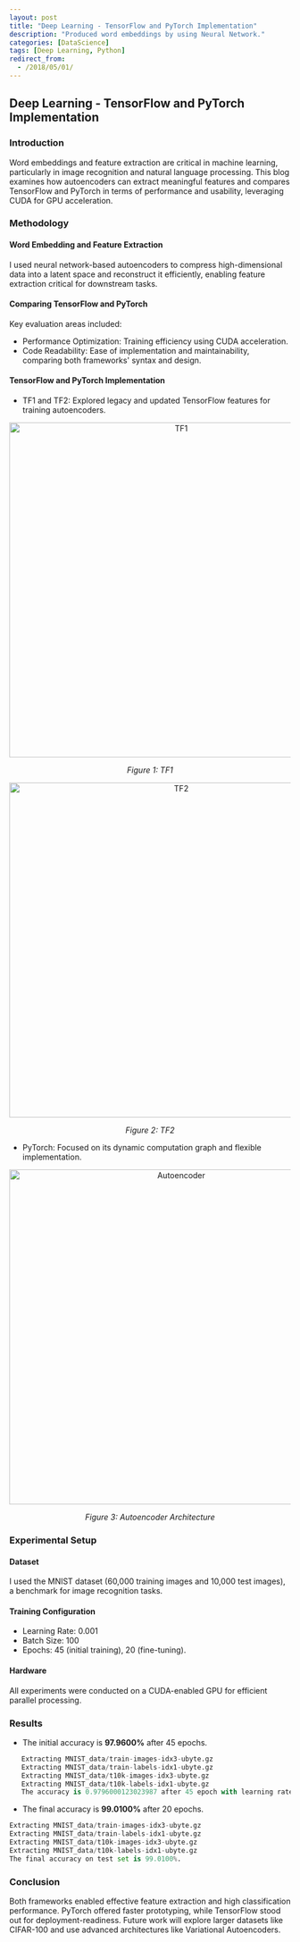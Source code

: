 ```yaml
---
layout: post
title: "Deep Learning - TensorFlow and PyTorch Implementation"
description: "Produced word embeddings by using Neural Network."
categories: [DataScience]
tags: [Deep Learning, Python]
redirect_from:
  - /2018/05/01/
---
```


## Deep Learning - TensorFlow and PyTorch Implementation


### Introduction
Word embeddings and feature extraction are critical in machine learning, particularly in image recognition and natural language processing. This blog examines how autoencoders can extract meaningful features and compares TensorFlow and PyTorch in terms of performance and usability, leveraging CUDA for GPU acceleration.

### Methodology
#### Word Embedding and Feature Extraction
I used neural network-based autoencoders to compress high-dimensional data into a latent space and reconstruct it efficiently, enabling feature extraction critical for downstream tasks.

#### Comparing TensorFlow and PyTorch
Key evaluation areas included:
- Performance Optimization: Training efficiency using CUDA acceleration.
- Code Readability: Ease of implementation and maintainability, comparing both frameworks' syntax and design.

#### TensorFlow and PyTorch Implementation
- TF1 and TF2: Explored legacy and updated TensorFlow features for training autoencoders.

<div style="text-align: center;">
  <img src="https://user-images.githubusercontent.com/76184559/108605851-b5542500-7384-11eb-8504-39ef838ba115.jpg" alt="TF1" width="600"/>
  <p style="font-style: italic; font-size: 14px;">Figure 1: TF1</p>
</div>

<div style="text-align: center;">
  <img src="https://user-images.githubusercontent.com/76184559/108605871-d7e63e00-7384-11eb-8c20-af94da4bcdc4.jpg" alt="TF2" width="600"/>
  <p style="font-style: italic; font-size: 14px;">Figure 2: TF2</p>
</div>

- PyTorch: Focused on its dynamic computation graph and flexible implementation.

<div style="text-align: center;">
  <img src="https://user-images.githubusercontent.com/76184559/108605883-e2083c80-7384-11eb-877a-79f81506d65f.jpg" alt="Autoencoder" width="600"/>
  <p style="font-style: italic; font-size: 14px;">Figure 3: Autoencoder Architecture</p>
</div>

### Experimental Setup
#### Dataset
I used the MNIST dataset (60,000 training images and 10,000 test images), a benchmark for image recognition tasks.

#### Training Configuration
- Learning Rate: 0.001
- Batch Size: 100
- Epochs: 45 (initial training), 20 (fine-tuning).

#### Hardware
All experiments were conducted on a CUDA-enabled GPU for efficient parallel processing.

### Results
- The initial accuracy is **97.9600%** after 45 epochs.

```python
   Extracting MNIST_data/train-images-idx3-ubyte.gz
   Extracting MNIST_data/train-labels-idx1-ubyte.gz
   Extracting MNIST_data/t10k-images-idx3-ubyte.gz
   Extracting MNIST_data/t10k-labels-idx1-ubyte.gz
   The accuracy is 0.9796000123023987 after 45 epoch with learning rate 0.001 and batch size 100.
```

- The final accuracy is **99.0100%** after 20 epochs.

```python
Extracting MNIST_data/train-images-idx3-ubyte.gz
Extracting MNIST_data/train-labels-idx1-ubyte.gz
Extracting MNIST_data/t10k-images-idx3-ubyte.gz
Extracting MNIST_data/t10k-labels-idx1-ubyte.gz
The final accuracy on test set is 99.0100%.
```

### Conclusion
Both frameworks enabled effective feature extraction and high classification performance. PyTorch offered faster prototyping, while TensorFlow stood out for deployment-readiness. Future work will explore larger datasets like CIFAR-100 and use advanced architectures like Variational Autoencoders.
